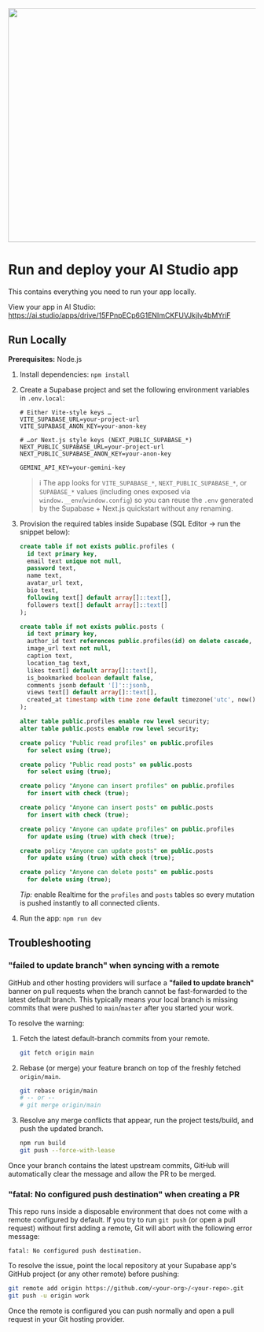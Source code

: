 <div align="center">
<img width="1200" height="475" alt="GHBanner" src="https://github.com/user-attachments/assets/0aa67016-6eaf-458a-adb2-6e31a0763ed6" />
</div>

# Run and deploy your AI Studio app

This contains everything you need to run your app locally.

View your app in AI Studio: https://ai.studio/apps/drive/15FPnpECp6G1ENImCKFUVJkjIv4bMYriF

## Run Locally

**Prerequisites:**  Node.js


1. Install dependencies: `npm install`
2. Create a Supabase project and set the following environment variables in `.env.local`:

   ```
   # Either Vite-style keys …
   VITE_SUPABASE_URL=your-project-url
   VITE_SUPABASE_ANON_KEY=your-anon-key

   # …or Next.js style keys (NEXT_PUBLIC_SUPABASE_*)
   NEXT_PUBLIC_SUPABASE_URL=your-project-url
   NEXT_PUBLIC_SUPABASE_ANON_KEY=your-anon-key

   GEMINI_API_KEY=your-gemini-key
   ```

   > ℹ️ The app looks for `VITE_SUPABASE_*`, `NEXT_PUBLIC_SUPABASE_*`, or `SUPABASE_*` values (including ones exposed via `window.__env`/`window.config`) so you can reuse the `.env` generated by the Supabase + Next.js quickstart without any renaming.

3. Provision the required tables inside Supabase (SQL Editor → run the snippet below):

   ```sql
   create table if not exists public.profiles (
     id text primary key,
     email text unique not null,
     password text,
     name text,
     avatar_url text,
     bio text,
     following text[] default array[]::text[],
     followers text[] default array[]::text[]
   );

   create table if not exists public.posts (
     id text primary key,
     author_id text references public.profiles(id) on delete cascade,
     image_url text not null,
     caption text,
     location_tag text,
     likes text[] default array[]::text[],
     is_bookmarked boolean default false,
     comments jsonb default '[]'::jsonb,
     views text[] default array[]::text[],
     created_at timestamp with time zone default timezone('utc', now())
   );

   alter table public.profiles enable row level security;
   alter table public.posts enable row level security;

   create policy "Public read profiles" on public.profiles
     for select using (true);

   create policy "Public read posts" on public.posts
     for select using (true);

   create policy "Anyone can insert profiles" on public.profiles
     for insert with check (true);

   create policy "Anyone can insert posts" on public.posts
     for insert with check (true);

   create policy "Anyone can update profiles" on public.profiles
     for update using (true) with check (true);

   create policy "Anyone can update posts" on public.posts
     for update using (true) with check (true);

   create policy "Anyone can delete posts" on public.posts
     for delete using (true);
   ```

   _Tip:_ enable Realtime for the `profiles` and `posts` tables so every mutation is pushed instantly to all connected clients.

4. Run the app: `npm run dev`

## Troubleshooting

### "failed to update branch" when syncing with a remote

GitHub and other hosting providers will surface a **"failed to update branch"**
banner on pull requests when the branch cannot be fast-forwarded to the latest
default branch. This typically means your local branch is missing commits that
were pushed to `main`/`master` after you started your work.

To resolve the warning:

1. Fetch the latest default-branch commits from your remote.

   ```bash
   git fetch origin main
   ```

2. Rebase (or merge) your feature branch on top of the freshly fetched
   `origin/main`.

   ```bash
   git rebase origin/main
   # -- or --
   # git merge origin/main
   ```

3. Resolve any merge conflicts that appear, run the project tests/build, and
   push the updated branch.

   ```bash
   npm run build
   git push --force-with-lease
   ```

Once your branch contains the latest upstream commits, GitHub will automatically
clear the message and allow the PR to be merged.

### "fatal: No configured push destination" when creating a PR

This repo runs inside a disposable environment that does not come with a remote
configured by default. If you try to run `git push` (or open a pull request)
without first adding a remote, Git will abort with the following error message:

```
fatal: No configured push destination.
```

To resolve the issue, point the local repository at your Supabase app's GitHub
project (or any other remote) before pushing:

```bash
git remote add origin https://github.com/<your-org>/<your-repo>.git
git push -u origin work
```

Once the remote is configured you can push normally and open a pull request in
your Git hosting provider.
